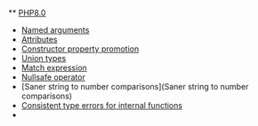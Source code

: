 ** [PHP8.0](https://www.php.net/releases/8.0/en.php)
- [Named arguments](https://www.php.net/releases/8.0/en.php#named-arguments)
- [Attributes](https://www.php.net/releases/8.0/en.php#attributes)
- [Constructor property promotion](https://www.php.net/releases/8.0/en.php#constructor-property-promotion)
- [Union types ](https://www.php.net/releases/8.0/en.php#union-types)
- [Match expression](https://www.php.net/releases/8.0/en.php#match-expression)
- [Nullsafe operator](https://www.php.net/releases/8.0/en.php#nullsafe-operator)
- [Saner string to number comparisons](Saner string to number comparisons)
- [Consistent type errors for internal functions](https://www.php.net/releases/8.0/en.php#consistent-type-errors-for-internal-functions)
- 


